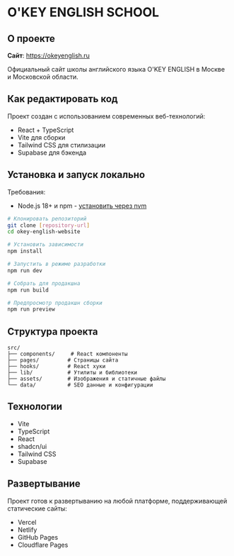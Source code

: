 # O'KEY ENGLISH SCHOOL

## О проекте

**Сайт**: https://okeyenglish.ru

Официальный сайт школы английского языка O'KEY ENGLISH в Москве и Московской области.

## Как редактировать код

Проект создан с использованием современных веб-технологий:

- React + TypeScript
- Vite для сборки
- Tailwind CSS для стилизации  
- Supabase для бэкенда

## Установка и запуск локально

Требования:
- Node.js 18+ и npm - [установить через nvm](https://github.com/nvm-sh/nvm#installing-and-updating)

```bash
# Клонировать репозиторий
git clone [repository-url]
cd okey-english-website

# Установить зависимости
npm install

# Запустить в режиме разработки
npm run dev

# Собрать для продакшна
npm run build

# Предпросмотр продакшн сборки
npm run preview
```

## Структура проекта

```
src/
├── components/     # React компоненты
├── pages/         # Страницы сайта
├── hooks/         # React хуки
├── lib/           # Утилиты и библиотеки
├── assets/        # Изображения и статичные файлы
└── data/          # SEO данные и конфигурации
```

## Технологии

- Vite
- TypeScript  
- React
- shadcn/ui
- Tailwind CSS
- Supabase

## Развертывание

Проект готов к развертыванию на любой платформе, поддерживающей статические сайты:
- Vercel
- Netlify  
- GitHub Pages
- Cloudflare Pages